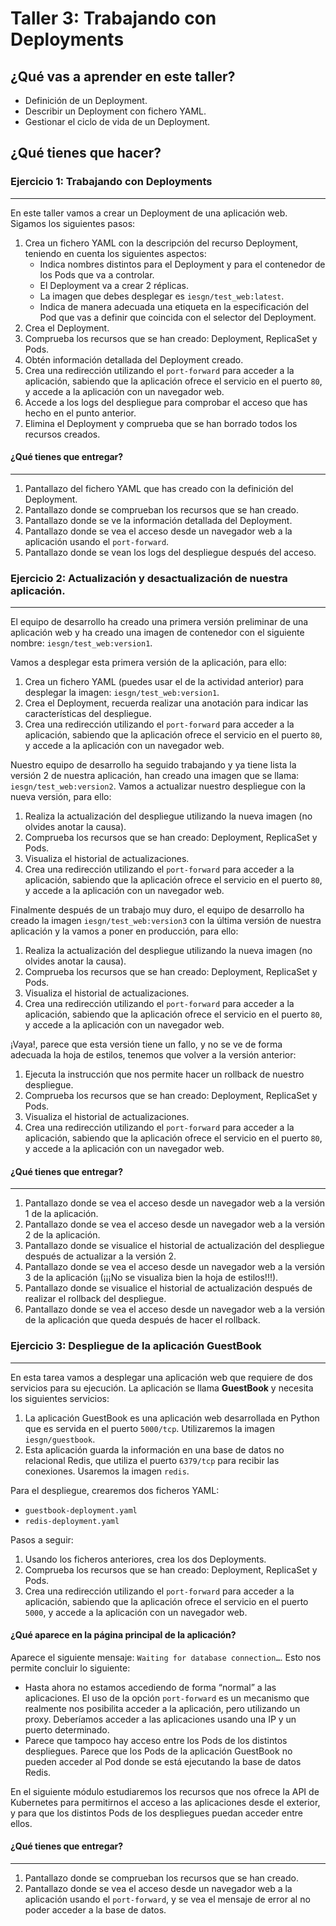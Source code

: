 # Taller 3: Trabajando con Deployments

## ¿Qué vas a aprender en este taller?
- Definición de un Deployment.
- Describir un Deployment con fichero YAML.
- Gestionar el ciclo de vida de un Deployment.

## ¿Qué tienes que hacer?

### Ejercicio 1: Trabajando con Deployments
----

En este taller vamos a crear un Deployment de una aplicación web. Sigamos los siguientes pasos:

1. Crea un fichero YAML con la descripción del recurso Deployment, teniendo en cuenta los siguientes aspectos:
   - Indica nombres distintos para el Deployment y para el contenedor de los Pods que va a controlar.
   - El Deployment va a crear 2 réplicas.
   - La imagen que debes desplegar es `iesgn/test_web:latest`.
   - Indica de manera adecuada una etiqueta en la especificación del Pod que vas a definir que coincida con el selector del Deployment.
2. Crea el Deployment.
3. Comprueba los recursos que se han creado: Deployment, ReplicaSet y Pods.
4. Obtén información detallada del Deployment creado.
5. Crea una redirección utilizando el `port-forward` para acceder a la aplicación, sabiendo que la aplicación ofrece el servicio en el puerto `80`, y accede a la aplicación con un navegador web.
6. Accede a los logs del despliegue para comprobar el acceso que has hecho en el punto anterior.
7. Elimina el Deployment y comprueba que se han borrado todos los recursos creados.

#### ¿Qué tienes que entregar?
----
1. Pantallazo del fichero YAML que has creado con la definición del Deployment.
2. Pantallazo donde se comprueban los recursos que se han creado.
3. Pantallazo donde se ve la información detallada del Deployment.
4. Pantallazo donde se vea el acceso desde un navegador web a la aplicación usando el `port-forward`.
5. Pantallazo donde se vean los logs del despliegue después del acceso.


### Ejercicio 2: Actualización y desactualización de nuestra aplicación.
---

El equipo de desarrollo ha creado una primera versión preliminar de una aplicación web y ha creado una imagen de contenedor con el siguiente nombre: `iesgn/test_web:version1`.

Vamos a desplegar esta primera versión de la aplicación, para ello:

1. Crea un fichero YAML (puedes usar el de la actividad anterior) para desplegar la imagen: `iesgn/test_web:version1`.
2. Crea el Deployment, recuerda realizar una anotación para indicar las características del despliegue.
3. Crea una redirección utilizando el `port-forward` para acceder a la aplicación, sabiendo que la aplicación ofrece el servicio en el puerto `80`, y accede a la aplicación con un navegador web.

Nuestro equipo de desarrollo ha seguido trabajando y ya tiene lista la versión 2 de nuestra aplicación, han creado una imagen que se llama: `iesgn/test_web:version2`. Vamos a actualizar nuestro despliegue con la nueva versión, para ello:

1. Realiza la actualización del despliegue utilizando la nueva imagen (no olvides anotar la causa).
2. Comprueba los recursos que se han creado: Deployment, ReplicaSet y Pods.
3. Visualiza el historial de actualizaciones.
4. Crea una redirección utilizando el `port-forward` para acceder a la aplicación, sabiendo que la aplicación ofrece el servicio en el puerto `80`, y accede a la aplicación con un navegador web.

Finalmente después de un trabajo muy duro, el equipo de desarrollo ha creado la imagen `iesgn/test_web:version3` con la última versión de nuestra aplicación y la vamos a poner en producción, para ello:

1. Realiza la actualización del despliegue utilizando la nueva imagen (no olvides anotar la causa).
2. Comprueba los recursos que se han creado: Deployment, ReplicaSet y Pods.
3. Visualiza el historial de actualizaciones.
4. Crea una redirección utilizando el `port-forward` para acceder a la aplicación, sabiendo que la aplicación ofrece el servicio en el puerto `80`, y accede a la aplicación con un navegador web.

¡Vaya!, parece que esta versión tiene un fallo, y no se ve de forma adecuada la hoja de estilos, tenemos que volver a la versión anterior:

1. Ejecuta la instrucción que nos permite hacer un rollback de nuestro despliegue.
2. Comprueba los recursos que se han creado: Deployment, ReplicaSet y Pods.
3. Visualiza el historial de actualizaciones.
4. Crea una redirección utilizando el `port-forward` para acceder a la aplicación, sabiendo que la aplicación ofrece el servicio en el puerto `80`, y accede a la aplicación con un navegador web.

#### ¿Qué tienes que entregar?
---
1. Pantallazo donde se vea el acceso desde un navegador web a la versión 1 de la aplicación.
2. Pantallazo donde se vea el acceso desde un navegador web a la versión 2 de la aplicación.
3. Pantallazo donde se visualice el historial de actualización del despliegue después de actualizar a la versión 2.
4. Pantallazo donde se vea el acceso desde un navegador web a la versión 3 de la aplicación (¡¡¡No se visualiza bien la hoja de estilos!!!).
5. Pantallazo donde se visualice el historial de actualización después de realizar el rollback del despliegue.
6. Pantallazo donde se vea el acceso desde un navegador web a la versión de la aplicación que queda después de hacer el rollback.

### Ejercicio 3: Despliegue de la aplicación GuestBook
---
En esta tarea vamos a desplegar una aplicación web que requiere de dos servicios para su ejecución. La aplicación se llama **GuestBook** y necesita los siguientes servicios:

1. La aplicación GuestBook es una aplicación web desarrollada en Python que es servida en el puerto `5000/tcp`. Utilizaremos la imagen `iesgn/guestbook`.
2. Esta aplicación guarda la información en una base de datos no relacional Redis, que utiliza el puerto `6379/tcp` para recibir las conexiones. Usaremos la imagen `redis`.

Para el despliegue, crearemos dos ficheros YAML:

- `guestbook-deployment.yaml`
- `redis-deployment.yaml`

Pasos a seguir:

1. Usando los ficheros anteriores, crea los dos Deployments.
2. Comprueba los recursos que se han creado: Deployment, ReplicaSet y Pods.
3. Crea una redirección utilizando el `port-forward` para acceder a la aplicación, sabiendo que la aplicación ofrece el servicio en el puerto `5000`, y accede a la aplicación con un navegador web.

#### ¿Qué aparece en la página principal de la aplicación?
Aparece el siguiente mensaje: `Waiting for database connection…`. Esto nos permite concluir lo siguiente:

- Hasta ahora no estamos accediendo de forma “normal” a las aplicaciones. El uso de la opción `port-forward` es un mecanismo que realmente nos posibilita acceder a la aplicación, pero utilizando un proxy. Deberíamos acceder a las aplicaciones usando una IP y un puerto determinado.
- Parece que tampoco hay acceso entre los Pods de los distintos despliegues. Parece que los Pods de la aplicación GuestBook no pueden acceder al Pod donde se está ejecutando la base de datos Redis.

En el siguiente módulo estudiaremos los recursos que nos ofrece la API de Kubernetes para permitirnos el acceso a las aplicaciones desde el exterior, y para que los distintos Pods de los despliegues puedan acceder entre ellos.

#### ¿Qué tienes que entregar?
---
1. Pantallazo donde se comprueban los recursos que se han creado.
2. Pantallazo donde se vea el acceso desde un navegador web a la aplicación usando el `port-forward`, y se vea el mensaje de error al no poder acceder a la base de datos.


